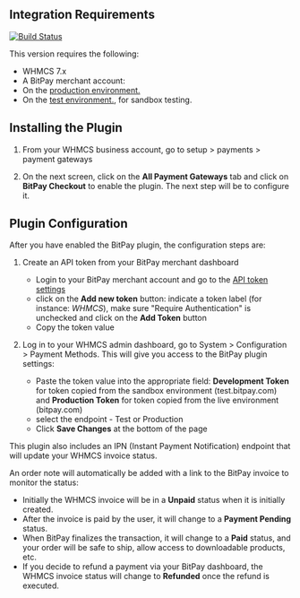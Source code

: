 ## Integration Requirements


[![Build Status](https://travis-ci.org/bitpay/whmcs-plugin.svg?branch=master)](https://travis-ci.org/bitpay/whmcs-plugin)


This version requires the following:

* WHMCS 7.x
* A BitPay merchant account: 
 * On the [production environment.](https://bitpay.com/dashboard/signup)
 * On the [test environment.](https://test.bitpay.com/dashboard/signup), for sandbox testing.

## Installing the Plugin


1. From your WHMCS business account, go to setup > payments > payment gateways

2. On the next screen, click on the **All Payment Gateways** tab and click on **BitPay Checkout** to enable the plugin. The next step will be to configure it.


## Plugin Configuration

After you have enabled the BitPay plugin, the configuration steps are:

1. Create an API token from your BitPay merchant dashboard
	* Login to your BitPay merchant account and go to the [API token settings](/dashboard/merchant/api-tokens)
	* click on the **Add new token** button: indicate a token label (for instance: *WHMCS*), make sure "Require Authentication" is unchecked and click on the **Add Token** button
	* Copy the token value

2. Log in to your WHMCS admin dashboard, go to System > Configuration > Payment Methods. This will give you access to the BitPay plugin settings:
	* Paste the token value into the appropriate field: **Development Token** for token copied from the sandbox environment (test.bitpay.com) and **Production Token** for token copied from the live environment (bitpay.com)
	* select the endpoint - Test or Production
	* Click **Save Changes** at the bottom of the page

This plugin also includes an IPN (Instant Payment Notification) endpoint that will update your WHMCS invoice status.

An order note will automatically be added with a link to the BitPay invoice to monitor the status:

 * Initially the WHMCS invoice will be in a **Unpaid** status when it is initially created.
 * After the invoice is paid by the user, it will change to a **Payment Pending** status. 
 * When BitPay finalizes the transaction, it will change to a **Paid** status, and your order will be safe to ship, allow access to downloadable products, etc.
 * If you decide to refund a payment via your BitPay dashboard, the WHMCS invoice status will change to **Refunded** once the refund is executed.


